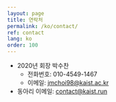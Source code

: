 ```yaml
---
layout: page
title: 연락처
permalink: /ko/contact/
ref: contact
lang: ko
order: 100
---
```


- 2020년 회장 박수찬
  - 전화번호: 010-4549-1467
  - 이메일: [jmchoi98@kaist.ac.kr](mailto:jmchoi98@kaist.ac.kr)
- 동아리 이메일: [contact@kaist.run](mailto:contact@kaist.run)

